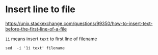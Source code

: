# Insert line to file

 

https://unix.stackexchange.com/questions/99350/how-to-insert-text-before-the-first-line-of-a-file



`1i`  means insert `text` to first line of filename

```
sed  -i '1i text' filename
```